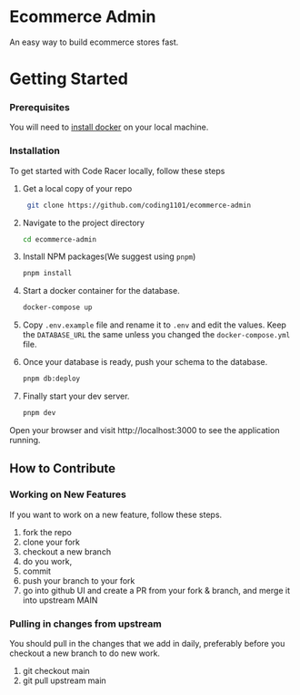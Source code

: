 # Ecommerce Admin

An easy way to build ecommerce stores fast.

# Getting Started

### Prerequisites

You will need to [install docker](https://www.docker.com/) on your local machine.

### Installation

To get started with Code Racer locally, follow these steps

1. Get a local copy of your repo
   ```sh
    git clone https://github.com/coding1101/ecommerce-admin
   ```
2. Navigate to the project directory

   ```sh
   cd ecommerce-admin
   ```

3. Install NPM packages(We suggest using `pnpm`)
   ```sh
   pnpm install
   ```
4. Start a docker container for the database.
   ```sh
   docker-compose up
   ```
5. Copy `.env.example` file and rename it to `.env` and edit the values. Keep the `DATABASE_URL` the same unless you changed the `docker-compose.yml` file.

6. Once your database is ready, push your schema to the database.
   ```sh
   pnpm db:deploy
   ```
7. Finally start your dev server.
   ```sh
   pnpm dev
   ```

Open your browser and visit http://localhost:3000 to see the application running.

## How to Contribute

### Working on New Features

If you want to work on a new feature, follow these steps.

1. fork the repo
2. clone your fork
3. checkout a new branch
4. do you work,
5. commit
6. push your branch to your fork
7. go into github UI and create a PR from your fork & branch, and merge it into upstream MAIN

### Pulling in changes from upstream

You should pull in the changes that we add in daily, preferably before you checkout a new branch to do new work.

1. git checkout main
2. git pull upstream main
